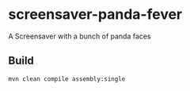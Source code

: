 # screensaver-panda-fever
A Screensaver with a bunch of panda faces

## Build
```
mvn clean compile assembly:single
```
